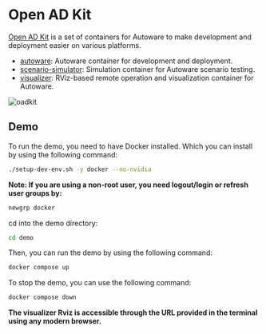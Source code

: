 # Open AD Kit

[Open AD Kit](https://autoware.org/open-ad-kit/) is a set of containers for Autoware to make development and deployment easier on various platforms.

- [autoware](./docker/autoware/README.md): Autoware container for development and deployment.
- [scenario-simulator](./docker/scenario-simulator/README.md): Simulation container for Autoware scenario testing.
- [visualizer](./docker/visualizer/README.md): RViz-based remote operation and visualization container for Autoware.

![oadkit](https://github.com/user-attachments/assets/0172eed1-c2cf-4f8d-b94c-91ed092e421c)

## Demo

To run the demo, you need to have Docker installed. Which you can install by using the following command:

```bash
./setup-dev-env.sh -y docker --no-nvidia
```

**Note: If you are using a non-root user, you need logout/login or refresh user groups by:**

```bash
newgrp docker
```

cd into the demo directory:

```bash
cd demo
```

Then, you can run the demo by using the following command:

```bash
docker compose up
```

To stop the demo, you can use the following command:

```bash
docker compose down
```

**The visualizer Rviz is accessible through the URL provided in the terminal using any modern browser.**
